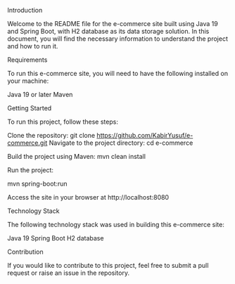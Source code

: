 Introduction

Welcome to the README file for the e-commerce site built using Java 19 and Spring Boot, with H2 database as its data storage solution. In this document, you will find the necessary information to understand the project and how to run it.

Requirements

To run this e-commerce site, you will need to have the following installed on your machine:

Java 19 or later
Maven

Getting Started

To run this project, follow these steps:

Clone the repository: git clone https://github.com/KabirYusuf/e-commerce.git
Navigate to the project directory:
cd e-commerce

Build the project using Maven:
mvn clean install

Run the project:

mvn spring-boot:run

Access the site in your browser at http://localhost:8080

Technology Stack

The following technology stack was used in building this e-commerce site:

Java 19
Spring Boot
H2 database

Contribution

If you would like to contribute to this project, feel free to submit a pull request or raise an issue in the repository.
